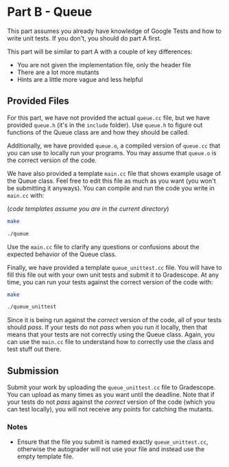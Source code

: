 # Part B - Queue

This part assumes you already have knowledge of Google Tests and how to write unit tests. If you
don't, you should do part A first.

This part will be similar to part A with a couple of key differences:

* You are not given the implementation file, only the header file
* There are a lot more mutants
* Hints are a little more vague and less helpful

## Provided Files

For this part, we have not provided the actual `queue.cc` file, but we have provided `queue.h` (it's in
the `include` folder).  Use `queue.h` to figure out functions of the Queue class are and how
they should be called.

Additionally, we have provided `queue.o`, a compiled version of `queue.cc` that
you can use to locally run your programs. You may assume that `queue.o` is the correct version of the
code.

We have also provided a template `main.cc` file that shows example usage of the Queue class. Feel free
to edit this file as much as you want (you won't be submitting it anyways). You can compile and
run the code you write in `main.cc` with:

(*code templates assume you are in the current directory*)

```bash
make

./queue
```

Use the `main.cc` file to clarify any questions or confusions about the expected behavior of the
Queue class.

Finally, we have provided a template `queue_unittest.cc` file. You will have to fill this file out
with your own unit tests and submit it to Gradescope. At any time, you can run your tests against the
correct version of the code with:

```bash
make

./queue_unittest
```

Since it is being run against the *correct* version of the code, all of your tests should *pass*. If
your tests do not *pass* when you run it locally, then that means that your tests are not correctly using
the Queue class. Again, you can use the `main.cc` file to understand how to correctly use the class and
test stuff out there.

## **Submission**

Submit your work by uploading the `queue_unittest.cc` file to Gradescope. You can upload as many times
as you want until the deadline. Note that if your tests do not *pass* against the *correct* version of
the code (which you can test locally), you will not receive any points for catching the mutants.

### Notes

* Ensure that the file you submit is named exactly `queue_unittest.cc`, otherwise the autograder will not use your file and instead use the empty template file.
